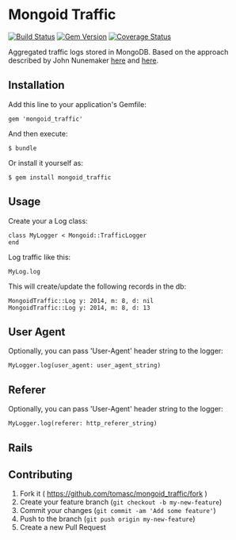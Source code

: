 # Mongoid Traffic

[![Build Status](https://travis-ci.org/tomasc/mongoid_traffic.svg)](https://travis-ci.org/tomasc/mongoid_traffic) [![Gem Version](https://badge.fury.io/rb/mongoid_traffic.svg)](http://badge.fury.io/rb/mongoid_traffic) [![Coverage Status](https://img.shields.io/coveralls/tomasc/mongoid_traffic.svg)](https://coveralls.io/r/tomasc/mongoid_traffic)

Aggregated traffic logs stored in MongoDB. Based on the approach described by John Nunemaker [here](http://www.railstips.org/blog/archives/2011/06/28/counters-everywhere/) and [here](http://www.railstips.org/blog/archives/2011/07/31/counters-everywhere-part-2/).

## Installation

Add this line to your application's Gemfile:

	gem 'mongoid_traffic'

And then execute:

	$ bundle

Or install it yourself as:

	$ gem install mongoid_traffic

## Usage

Create your a Log class:

	class MyLogger < Mongoid::TrafficLogger
	end

Log traffic like this:

	MyLog.log

This will create/update the following records in the db:

	MongoidTraffic::Log y: 2014, m: 8, d: nil
	MongoidTraffic::Log y: 2014, m: 8, d: 13

## User Agent

Optionally, you can pass 'User-Agent' header string to the logger:

	MyLogger.log(user_agent: user_agent_string)

## Referer

Optionally, you can pass 'User-Agent' header string to the logger:

	MyLogger.log(referer: http_referer_string)

## Rails

## Contributing

1. Fork it ( https://github.com/tomasc/mongoid_traffic/fork )
2. Create your feature branch (`git checkout -b my-new-feature`)
3. Commit your changes (`git commit -am 'Add some feature'`)
4. Push to the branch (`git push origin my-new-feature`)
5. Create a new Pull Request
